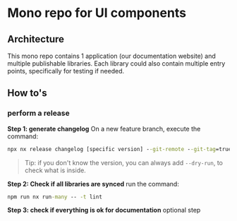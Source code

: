 # Mono repo for UI components

## Architecture

This mono repo contains 1 application (our documentation website) and multiple publishable libraries. Each library could also contain multiple entry points, specifically for testing if needed.

## How to's

### perform a release

**Step 1: generate changelog**
On a new feature branch, execute the command:

```cmd
npx nx release changelog [specific version] --git-remote --git-tag=true
```

> Tip: if you don't know the version, you can always add `--dry-run`, to check what is inside.

**Step 2: Check if all libraries are synced**
run the command:

```cmd
npm run nx run-many -- -t lint
```

**Step 3: check if everything is ok for documentation**
optional step
